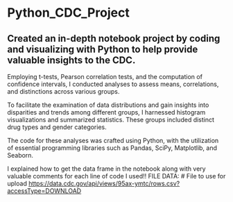 # Python_CDC_Project

## Created an in-depth notebook project by coding and visualizing with Python to help provide valuable insights to the CDC. 

Employing t-tests, Pearson correlation tests, and the computation of confidence intervals, I conducted analyses to assess means, correlations, and distinctions across various groups.

To facilitate the examination of data distributions and gain insights into disparities and trends among different groups, I harnessed histogram visualizations and summarized statistics.
These groups included distinct drug types and gender categories.

The code for these analyses was crafted using Python, with the utilization of essential programming libraries such as Pandas, SciPy, Matplotlib, and Seaborn.

I explained how to get the data frame in the notebook along with very valuable comments for each line of code I used!!
FILE DATA: # File to use for upload https://data.cdc.gov/api/views/95ax-ymtc/rows.csv?accessType=DOWNLOAD

